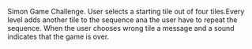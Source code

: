 Simon Game Challenge. User selects a starting tile out of four tiles.Every level adds another tile to the sequence ana the user have to repeat the sequence. When the user chooses wrong tile a message and a sound indicates that the game is over.
